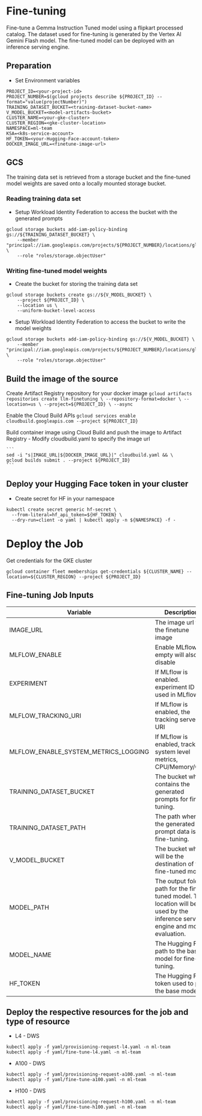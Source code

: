 # Fine-tuning

Fine-tune a Gemma Instruction Tuned model using a flipkart processed catalog. The dataset used
for fine-tuning is generated by the Vertex AI Gemini Flash model. The fine-tuned model can be deployed 
with an inference serving engine.

## Preparation
- Set Environment variables
```
PROJECT_ID=<your-project-id>
PROJECT_NUMBER=$(gcloud projects describe ${PROJECT_ID} --format="value(projectNumber)")
TRAINING_DATASET_BUCKET=<training-dataset-bucket-name>
V_MODEL_BUCKET=<model-artifacts-bucket>
CLUSTER_NAME=<your-gke-cluster>
CLUSTER_REGION=<gke-cluster-location>
NAMESPACE=ml-team
KSA=<k8s-service-account>
HF_TOKEN=<your-Hugging-Face-account-token>
DOCKER_IMAGE_URL=<finetune-image-url>
```

## GCS
The training data set is retrieved from a storage bucket and the fine-tuned model weights are saved onto a locally mounted storage bucket.


### Reading training data set
- Setup Workload Identity Federation to access the bucket with the generated prompts
```
gcloud storage buckets add-iam-policy-binding gs://${TRAINING_DATASET_BUCKET} \
    --member "principal://iam.googleapis.com/projects/${PROJECT_NUMBER}/locations/global/workloadIdentityPools/${PROJECT_ID}.svc.id.goog/subject/ns/${NAMESPACE}/sa/${KSA}" \
    --role "roles/storage.objectUser"
```

### Writing fine-tuned model weights
- Create the bucket for storing the training data set
```
gcloud storage buckets create gs://${V_MODEL_BUCKET} \
    --project ${PROJECT_ID} \
    --location us \
    --uniform-bucket-level-access

```

- Setup Workload Identity Federation to access the bucket to write the model weights
```
gcloud storage buckets add-iam-policy-binding gs://${V_MODEL_BUCKET} \
    --member "principal://iam.googleapis.com/projects/${PROJECT_NUMBER}/locations/global/workloadIdentityPools/${PROJECT_ID}.svc.id.goog/subject/ns/${NAMESPACE}/sa/${KSA}" \
    --role "roles/storage.objectUser"
```

## Build the image of the source
Create Artifact Registry repository for your docker image
    ```
    gcloud artifacts repositories create llm-finetuning \
    --repository-format=docker \
    --location=us \
    --project=${PROJECT_ID} \
    --async
    ```

Enable the Cloud Build APIs
    ```
    gcloud services enable cloudbuild.googleapis.com --project ${PROJECT_ID}
    ```
    
Build container image using Cloud Build and push the image to Artifact Registry
    - Modify cloudbuild.yaml to specify the image url
      
    ```
    sed -i "s|IMAGE_URL|${DOCKER_IMAGE_URL}|" cloudbuild.yaml && \
    gcloud builds submit . --project ${PROJECT_ID}
    ```

## Deploy your Hugging Face token in your cluster
- Create secret for HF in your namespace
```
kubectl create secret generic hf-secret \
  --from-literal=hf_api_token=${HF_TOKEN} \
  --dry-run=client -o yaml | kubectl apply -n ${NAMESPACE} -f -
```

# Deploy the Job

Get credentials for the GKE cluster

   ```
   gcloud container fleet memberships get-credentials ${CLUSTER_NAME} --location=${CLUSTER_REGION} --project ${PROJECT_ID}
   ```

## Fine-tuning Job Inputs
| Variable | Description | Example |
| --- | --- | --- |
| IMAGE_URL | The image url for the finetune image | |
| MLFLOW_ENABLE | Enable MLflow, empty will also disable | true/false | 
| EXPERIMENT | If MLflow is enabled. experiment ID used in MLflow | experiment- | 
| MLFLOW_TRACKING_URI | If MLflow is enabled, the tracking server URI | http://mlflow-tracking-service.ml-tools:5000 |
| MLFLOW_ENABLE_SYSTEM_METRICS_LOGGING | If MLflow is enabled, track system level metrics, CPU/Memory/GPU| true/false |
| TRAINING_DATASET_BUCKET | The bucket which contains the generated prompts for fine-tuning. | kh-finetune-ds |
| TRAINING_DATASET_PATH | The path where the generated prompt data is for fine-tuning. | dataset/output |
| V_MODEL_BUCKET | The bucket which will be the destination of the fine-tuned model. | kr-finetune |
| MODEL_PATH | The output folder path for the fine-tuned model. This location will be used by the inference serving engine and model evaluation. | /model-data/model-gemma2-a100/experiment |
| MODEL_NAME | The Hugging Face path to the base model for fine-tuning. | google/gemma-2-9b-it |
| HF_TOKEN | The Hugging Face token used to pull the base model. | |

## Deploy the respective resources for the job and type of resource
- L4 - DWS
```
kubectl apply -f yaml/provisioning-request-l4.yaml -n ml-team
kubectl apply -f yaml/fine-tune-l4.yaml -n ml-team
```

- A100 - DWS
```
kubectl apply -f yaml/provisioning-request-a100.yaml -n ml-team
kubectl apply -f yaml/fine-tune-a100.yaml -n ml-team
```

- H100 - DWS
```
kubectl apply -f yaml/provisioning-request-h100.yaml -n ml-team
kubectl apply -f yaml/fine-tune-h100.yaml -n ml-team
```
